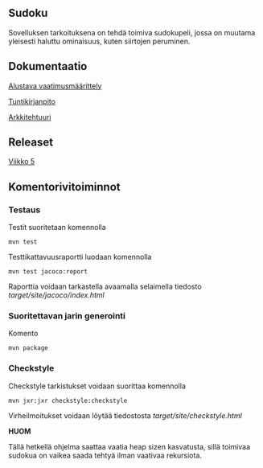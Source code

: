 ## **Sudoku**
Sovelluksen tarkoituksena on tehdä toimiva sudokupeli, jossa on muutama yleisesti haluttu ominaisuus, kuten siirtojen peruminen.

## **Dokumentaatio**
[Alustava vaatimusmäärittely](https://github.com/SamiP7/ot-harjoitustyo/blob/master/dokumentaatio/vaatimusmaarittely.md)

[Tuntikirjanpito](https://github.com/SamiP7/ot-harjoitustyo/blob/master/dokumentaatio/tuntikirjanpito.md)

[Arkkitehtuuri](https://github.com/SamiP7/ot-harjoitustyo/blob/master/dokumentaatio/arkkitehtuuri.md)

## **Releaset**
[Viikko 5](https://github.com/SamiP7/ot-harjoitustyo/releases)

## **Komentorivitoiminnot**

### **Testaus**

Testit suoritetaan komennolla

`mvn test`

Testtikattavuusraportti luodaan komennolla

`mvn test jacoco:report`

Raporttia voidaan tarkastella avaamalla selaimella tiedosto *target/site/jacoco/index.html*

### **Suoritettavan jarin generointi**

Komento

`mvn package`

### **Checkstyle**

Checkstyle tarkistukset voidaan suorittaa komennolla

`mvn jxr:jxr checkstyle:checkstyle`

Virheilmoitukset voidaan löytää tiedostosta *target/site/checkstyle.html*

**HUOM**

Tällä hetkellä ohjelma saattaa vaatia heap sizen kasvatusta, sillä toimivaa sudokua on vaikea saada tehtyä ilman vaativaa rekursiota.
